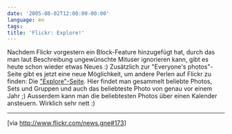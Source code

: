 ```yaml
---
date: '2005-08-02T12:00:00-00:00'
language: en
tags:
title: 'Flickr: Explore!'
---
```



<img class="left" src="http://www.zerokspot.com/uploads/flickr-explore.png" alt=""/>Nachdem Flickr vorgestern ein Block-Feature hinzugefügt hat, durch das man laut Beschreibung ungewünschte Mituser ignorieren kann, gibt es heute schon wieder etwas Neues :) Zusätzlich zur "Everyone's photos"-Seite gibt es jetzt eine neue Möglichkeit, um andere Perlen auf Flickr zu finden: Die <a href="http://www.flickr.com/explore/">"Explore"-Seite</a>. Hier findet man gesammelt beliebte Photos, Sets und Gruppen und auch das beliebteste Photo von genau vor einem Jahr ;) Ausserdem kann man die beliebtesten Photos über einen Kalender ansteuern. Wirklich sehr nett :)

-------------------------------



[via <a href="http://www.flickr.com/news.gne#173">http://www.flickr.com/news.gne#173</a>]